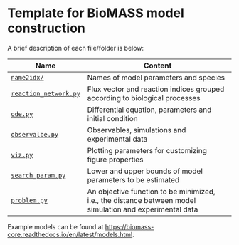 # Template for BioMASS model construction

A brief description of each file/folder is below:

| Name                                           | Content                                                                                                  |
| ---------------------------------------------- | -------------------------------------------------------------------------------------------------------- |
| [`name2idx/`](./name2idx/)                     | Names of model parameters and species                                                                    |
| [`reaction_network.py`](./reaction_network.py) | Flux vector and reaction indices grouped according to biological processes                               |
| [`ode.py`](./ode.py)                           | Differential equation, parameters and initial condition                                                  |
| [`observalbe.py`](./observable.py)             | Observables, simulations and experimental data                                                           |
| [`viz.py`](./viz.py)                           | Plotting parameters for customizing figure properties                                                    |
| [`search_param.py`](./search_param.py)         | Lower and upper bounds of model parameters to be estimated                                               |
| [`problem.py`](./problem.py)                   | An objective function to be minimized, i.e., the distance between model simulation and experimental data |

Example models can be found at https://biomass-core.readthedocs.io/en/latest/models.html.